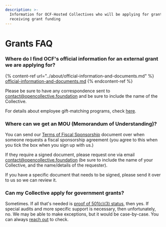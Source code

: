 ```yaml
---
description: >-
  Information for OCF-Hosted Collectives who will be applying for grants or
  receiving grant funding
---
```


# Grants FAQ

### Where do I find OCF's official information for an external grant we are applying for?

{% content-ref url="../about/official-information-and-documents.md" %}
[official-information-and-documents.md](../about/official-information-and-documents.md)
{% endcontent-ref %}

Please be sure to have any correspondence sent to [contact@opencollective.foundation](mailto:%20contact@opencollective.foundation) and be sure to include the name of the Collective.

For details about employee gift-matching programs, check [here](../how-it-works/financial-contributions/donation-matching.md).

### Where can we get an MOU (Memorandum of Understanding)?

You can send our [Terms of Fiscal Sponsorship](../getting-started/terms.md) document over when someone requests a fiscal sponsorship agreement (you agree to this when you tick the box when you sign up with us.)

If they require a signed document, please request one via email [contact@opencollective.foundation](mailto:%20contact@opencollective.foundation) (be sure to include the name of your Collective, and the name/details of the requester).

If you have a specific document that needs to be signed, please send it over to us so we can review it.

### **Can my Collective apply for government grants?**

Sometimes. If all that's needed is [proof of 501(c)(3) status](../about/official-information-and-documents.md#nonprofit-status), then yes. If special audits and more specific support is necessary, then unfortunately, no. We may be able to make exceptions, but it would be case-by-case. You can always [reach out](mailto:%20contact@opencollective.foundation) to check.
